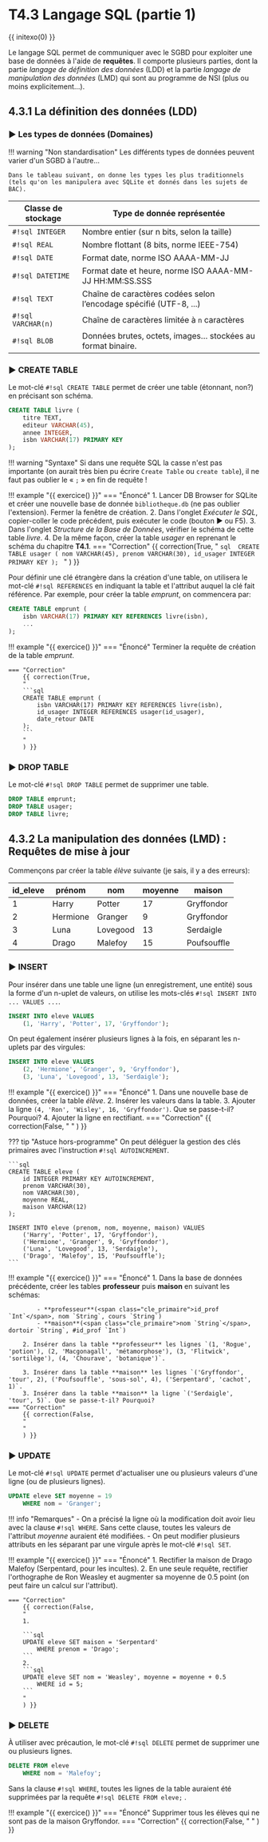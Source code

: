 # T4.3 Langage SQL (partie 1)

{{ initexo(0) }}


Le langage SQL permet de communiquer avec le SGBD pour exploiter une base de données à l'aide de **requêtes**.
Il comporte plusieurs parties, dont la partie *langage de définition des données* (LDD) et la partie *langage de manipulation des données* (LMD) qui sont au programme de NSI (plus ou moins explicitement...).

## 4.3.1 La définition des données (LDD)

### ▶ Les types de données (Domaines)

!!! warning "Non standardisation"
    Les différents types de données peuvent varier d'un SGBD à l'autre... 

    Dans le tableau suivant, on donne les types les plus traditionnels (tels qu'on les manipulera avec SQLite et donnés dans les sujets de BAC).


| Classe de stockage | Type de donnée représentée                                       |
|--------------------|------------------------------------------------------------------|
|`#!sql INTEGER`     |Nombre entier (sur n bits, selon la taille)                       |
|`#!sql REAL`        |Nombre flottant (8 bits, norme IEEE-754)                          |
|`#!sql DATE`        |Format date, norme ISO AAAA-MM-JJ                                 |
|`#!sql DATETIME`    |Format date et heure, norme ISO AAAA-MM-JJ HH:MM:SS.SSS           |
|`#!sql TEXT`        |Chaîne de caractères codées selon l’encodage spécifié (UTF-8, ...)|
|`#!sql VARCHAR(n)`  |Chaîne de caractères limitée à `n` caractères                     |
|`#!sql BLOB`        |Données brutes, octets, images… stockées au format binaire.       |


### ▶ CREATE TABLE

Le mot-clé `#!sql CREATE TABLE` permet de créer une table (étonnant, non?) en précisant son schéma.

```sql title="Exemple de création d'une table"
CREATE TABLE livre (
    titre TEXT,
    editeur VARCHAR(45),
    annee INTEGER,
    isbn VARCHAR(17) PRIMARY KEY
);
```

!!! warning "Syntaxe"
    Si dans une requête SQL la casse n'est pas importante (on aurait très bien pu écrire `Create Table` ou `create table`), il ne faut pas oublier le « `;` » en fin de requête !

!!! example "{{ exercice() }}"
    === "Énoncé" 
        1. Lancer DB Browser for SQLite et créer une nouvelle base de donnée `bibliotheque.db` (ne pas oublier l'extension). Fermer la fenêtre de création.
        2. Dans l'onglet *Exécuter le SQL*, copier-coller le code précédent, puis exécuter le code (bouton ▶ ou F5).
        3. Dans l'onglet *Structure de la Base de Données*, vérifier le schéma de cette table *livre*.
        4. De la même façon, créer la table *usager* en reprenant le schéma du chapitre **T4.1**.
    === "Correction" 
        {{ correction(True, 
        "
        ```sql 
        CREATE TABLE usager (
            nom VARCHAR(45),
            prenom VARCHAR(30),
            id_usager INTEGER PRIMARY KEY
        );
        ```
        "
        ) }}

Pour définir une clé étrangère dans la création d'une table, on utilisera le mot-clé `#!sql REFERENCES` en indiquant la table et l'attribut auquel la clé fait référence. Par exemple, pour créer la table *emprunt*, on commencera par:

```sql 
CREATE TABLE emprunt (
    isbn VARCHAR(17) PRIMARY KEY REFERENCES livre(isbn),
    ...
);
```

!!! example "{{ exercice() }}"
    === "Énoncé" 
        Terminer la requête de création de la table *emprunt*.

    === "Correction" 
        {{ correction(True, 
        "
        ```sql 
        CREATE TABLE emprunt (
            isbn VARCHAR(17) PRIMARY KEY REFERENCES livre(isbn),
            id_usager INTEGER REFERENCES usager(id_usager),
            date_retour DATE
        );
        ```
        "
        ) }}

### ▶ DROP TABLE

Le mot-clé `#!sql DROP TABLE` permet de supprimer une table.

```sql title="Script SQL pour effacer la base de données"
DROP TABLE emprunt;
DROP TABLE usager;
DROP TABLE livre;
```

## 4.3.2 La manipulation des données (LMD) : Requêtes de mise à jour

Commençons par créer la table *élève* suivante (je sais, il y a des erreurs):

| id_eleve | prénom | nom | moyenne | maison |
|-|-|-|-|-|
|1| Harry | Potter | 17 | Gryffondor |
|2| Hermione | Granger | 9 | Gryffondor |
|3| Luna | Lovegood | 13 | Serdaigle |
|4| Drago | Malefoy | 15 | Poufsouffle |

### ▶ INSERT

Pour insérer dans une table une ligne (un enregistrement, une entité) sous la forme d'un n-uplet de valeurs, on utilise les mots-clés `#!sql INSERT INTO ... VALUES ...`.

```sql title="Exemple d'insertion dans une table"
INSERT INTO eleve VALUES
    (1, 'Harry', 'Potter', 17, 'Gryffondor');
```

On peut également insérer plusieurs lignes à la fois, en séparant les n-uplets par des virgules:

```sql title="Exemple d'insertion multiple dans une table"
INSERT INTO eleve VALUES
    (2, 'Hermione', 'Granger', 9, 'Gryffondor'),
    (3, 'Luna', 'Lovegood', 13, 'Serdaigle');
```
!!! example "{{ exercice() }}"
    === "Énoncé" 
        1. Dans une nouvelle base de données, créer la table *élève*.
        2. Insérer les valeurs dans la table.
        3. Ajouter la ligne `(4, 'Ron', 'Wisley', 16, 'Gryffondor')`. Que se passe-t-il? Pourquoi?
        4. Ajouter la ligne en rectifiant.
    === "Correction" 
        {{ correction(False, 
        "
        "
        ) }}

??? tip "Astuce hors-programme"
    On peut déléguer la gestion des clés primaires avec l'instruction `#!sql AUTOINCREMENT`.

    ```sql 
    CREATE TABLE eleve (
        id INTEGER PRIMARY KEY AUTOINCREMENT,
        prenom VARCHAR(30),
        nom VARCHAR(30),
        moyenne REAL,
        maison VARCHAR(12)
    );

    INSERT INTO eleve (prenom, nom, moyenne, maison) VALUES
        ('Harry', 'Potter', 17, 'Gryffondor'),
        ('Hermione', 'Granger', 9, 'Gryffondor'),
        ('Luna', 'Lovegood', 13, 'Serdaigle'),
        ('Drago', 'Malefoy', 15, 'Poufsouffle');
    ```


!!! example "{{ exercice() }}"
    === "Énoncé" 
        1. Dans la base de données précédente, créer les tables **professeur** puis **maison** en suivant les schémas:

            - **professeur**(<span class="cle_primaire">id_prof `Int`</span>, nom `String`, cours `String`)
            - **maison**(<span class="cle_primaire">nom `String`</span>, dortoir `String`, #id_prof `Int`)

        2. Insérer dans la table **professeur** les lignes `(1, 'Rogue', 'potion'), (2, 'Macgonagall', 'métamorphose'), (3, 'Flitwick', 'sortilège'), (4, 'Chourave', 'botanique')`.

        3. Insérer dans la table **maison** les lignes `('Gryffondor', 'tour', 2), ('Poufsouffle', 'sous-sol', 4), ('Serpentard', 'cachot', 1)`.
        3. Insérer dans la table **maison** la ligne `('Serdaigle', 'tour', 5)`. Que se passe-t-il? Pourquoi?
    === "Correction" 
        {{ correction(False, 
        "
        "
        ) }}

### ▶ UPDATE

Le mot-clé `#!sql UPDATE` permet d'actualiser une ou plusieurs valeurs d'une ligne (ou de plusieurs lignes).

```sql title="Exemple de modification d'une valeur"
UPDATE eleve SET moyenne = 19
    WHERE nom = 'Granger';
```

!!! info "Remarques"
    - On a précisé la ligne où la modification doit avoir lieu avec la clause `#!sql WHERE`. Sans cette clause, toutes les valeurs de l'attribut *moyenne* auraient été modifiées.
    - On peut modifier plusieurs attributs en les séparant par une virgule après le mot-clé `#!sql SET`.

!!! example "{{ exercice() }}"
    === "Énoncé" 
        1. Rectifier la maison de Drago Malefoy (Serpentard, pour les incultes).
        2. En une seule requête, rectifier l'orthographe de Ron Weasley et augmenter sa moyenne de 0.5 point (on peut faire un calcul sur l'attribut).

    === "Correction" 
        {{ correction(False, 
        "
        1.
        
        ```sql
        UPDATE eleve SET maison = 'Serpentard'
            WHERE prenom = 'Drago';
        ```
        2.
        ```sql
        UPDATE eleve SET nom = 'Weasley', moyenne = moyenne + 0.5
            WHERE id = 5;
        ```
        "
        ) }}


### ▶ DELETE

À utiliser avec précaution, le mot-clé `#!sql DELETE` permet de supprimer une ou plusieurs lignes.

```sql title="Exemple de suppression d'une ligne"
DELETE FROM eleve
    WHERE nom = 'Malefoy';
```

Sans la clause `#!sql WHERE`, toutes les lignes de la table auraient été supprimées par la requête `#!sql DELETE FROM eleve;` .

!!! example "{{ exercice() }}"
    === "Énoncé" 
        Supprimer tous les élèves qui ne sont pas de la maison Gryffondor.
    === "Correction" 
        {{ correction(False, 
        "
        "
        ) }}

